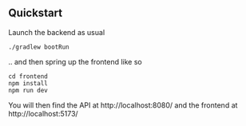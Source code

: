 ## Quickstart

Launch the backend as usual
```
./gradlew bootRun
```
.. and then spring up the frontend like so
```
cd frontend
npm install
npm run dev
```
You will then find the API at http://localhost:8080/ and the frontend at http://localhost:5173/
